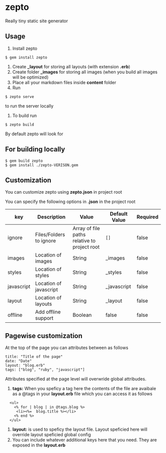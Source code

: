 # zepto

Really tiny static site generator

## Usage

1. Install zepto

```
$ gem install zepto
```

1. Create **\_layout** for storing all layouts (with extension **.erb**)
1. Create folder **\_images** for storing all images (when you build all images will be optimized)
1. Place all your markdown files inside **content** folder
1. Run

```
$ zepto serve
```

to run the server locally

1. To build run

```
$ zepto build
```

By default zepto will look for 

## For building locally
```
$ gem build zepto
$ gem install ./zepto-VERISON.gem
```

## Customization

You can customize zepto using **zepto.json** in project root

You can specify the following options in **.json** in the project root

| key       | Description             | Value                                       | Default Value   | Required |
|-----------|-------------------------|---------------------------------------------|-----------------|----------|
| ignore    | Files/Folders to ignore | Array of file paths relative to project root| `[]`            | false    |
| images    | Location of images      | String                                      | _images         | false    |
| styles    | Location of styles      | String                                      | _styles         | false    |
| javascript| Location of javascript  | String                                      | _javascript     | false    |
| layout    | Location of layouts     | String                                      | _layout         | false    |
| offline   | Add offline support     | Boolean                                     | false           | false    |

## Pagewise customization

At the top of the page you can attributes between as follows

```
title: "Title of the page"
date: "Date"
layout: "blog.erb"
tags: ["blog", "ruby", "javascript"]
```

Attributes specified at the page level will overwride global attribudes.

1. **tags:** When you speficy a tag here the contents of the file are avaibale as a @tags in your **layout.erb** file which you
can access it as follows

```
  <ul>
    <% for | blog | in @tags.blog %>
     <li><%=  blog.title %></li>
    <% end %>
  </ul>
```
1. **layout:** is used to speficy the layout file. Layout speficied here will override layout speficied global config
1. You can include whatever additional keys here that you need. They are exposed in the **layout.erb**